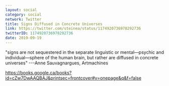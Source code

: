 ```yaml
---
layout: social
category: social
network: Twitter
title: Signs Diffused in Concrete Universes
link: https://twitter.com/steinea/status/1174920736978292736
twitterID: 1174920736978292736
date: 2019-09-19
---
```


"signs are not sequestered in the separate linguistic or mental—psychic and individual—sphere of the human brain, but rather are diffused in concrete universes" ---Anne Sauvagnargues, Artmachines

<https://books.google.ca/books?id=cZw7DwAAQBAJ&printsec=frontcover#v=onepage&q&f=false>
